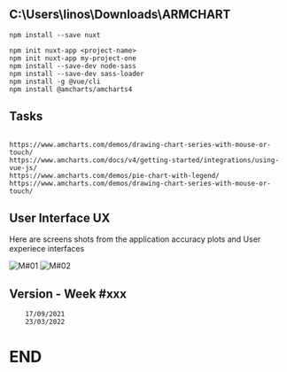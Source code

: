 ## C:\Users\linos\Downloads\ARMCHART


```
npm install --save nuxt

npm init nuxt-app <project-name>
npm init nuxt-app my-project-one
npm install --save-dev node-sass
npm install --save-dev sass-loader
npm install -g @vue/cli
npm install @amcharts/amcharts4

```


## Tasks
```

https://www.amcharts.com/demos/drawing-chart-series-with-mouse-or-touch/
https://www.amcharts.com/docs/v4/getting-started/integrations/using-vue-js/
https://www.amcharts.com/demos/pie-chart-with-legend/
https://www.amcharts.com/demos/drawing-chart-series-with-mouse-or-touch/

```

## User Interface UX

Here are screens shots from the application accuracy plots and User experiece interfaces

![M#01](https://github.com/LINOSNCHENA/Angular-ngselect/blob/master/UXViews/page1.png)
![M#02](https://github.com/LINOSNCHENA/Angular-ngselect/blob/master/UXViews/page2.png)



## Version - Week #xxx
```
    17/09/2021
    23/03/2022
```

# END